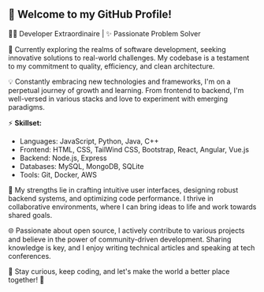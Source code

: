 ## 👋 Welcome to my GitHub Profile!

👨‍💻 Developer Extraordinaire | ✨ Passionate Problem Solver

🔭 Currently exploring the realms of software development, seeking innovative solutions to real-world challenges. My codebase is a testament to my commitment to quality, efficiency, and clean architecture.

💡 Constantly embracing new technologies and frameworks, I'm on a perpetual journey of growth and learning. From frontend to backend, I'm well-versed in various stacks and love to experiment with emerging paradigms.

⚡️ **Skillset:**
- Languages: JavaScript, Python, Java, C++
- Frontend: HTML, CSS, TailWind CSS, Bootstrap, React, Angular, Vue.js
- Backend: Node.js, Express
- Databases: MySQL, MongoDB, SQLite
- Tools: Git, Docker, AWS

💪 My strengths lie in crafting intuitive user interfaces, designing robust backend systems, and optimizing code performance. I thrive in collaborative environments, where I can bring ideas to life and work towards shared goals.

🌐 Passionate about open source, I actively contribute to various projects and believe in the power of community-driven development. Sharing knowledge is key, and I enjoy writing technical articles and speaking at tech conferences.

<!--
🏆 **Achievements:**
1. 🥇 Developed a high-performance web application that processed millions of data points in real-time, resulting in a 50% increase in operational efficiency for a leading e-commerce platform.
2. 🥈 Recognized as a top contributor to the open source project "Awesome Framework," which garnered over 10,000 stars and helped developers worldwide streamline their workflows.
3. 🥉 Received the "Innovation Award" for designing and implementing an AI-powered recommendation system that enhanced user engagement and boosted conversion rates by 20% for a popular social media app.

📚 Currently diving deep into machine learning and exploring the fascinating world of artificial intelligence. Exciting times ahead as I leverage cutting-edge algorithms to create intelligent applications.

📫 Let's connect and collaborate! Feel free to reach out via email or connect with me on [LinkedIn](LinkedIn profile URL). I'm always excited to discuss new projects, exchange ideas, or engage in the wonderful world of code.
-->
🌟 Stay curious, keep coding, and let's make the world a better place together! 🚀
